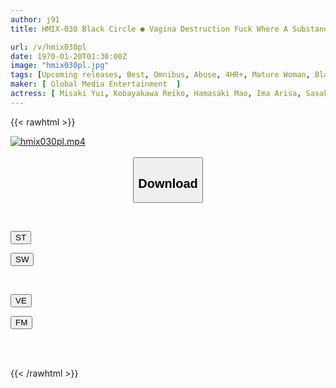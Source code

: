 ```yaml
---
author: j91
title: HMIX-030 Black Circle ● Vagina Destruction Fuck Where A Substandard Big Dick Violates A Japanese Beauty According To His Desire! ! 20 People 4 Hours

url: /v/hmix030pl
date: 1970-01-20T01:30:00Z
image: "hmix030pl.jpg"
tags: [Upcoming releases, Best, Omnibus, Abuse, 4HR+, Mature Woman, Black Actor	]
maker: [ Global Media Entertainment  ]
actress: [ Misaki Yui, Kobayakawa Reiko, Hamasaki Mao, Ima Arisa, Sasaki Remi, Narumiya Iroha, Misaki Azusa, Tadokoro Yuri, Takarada Arisa, Sumeragi Yuzu]
---
```



{{< rawhtml >}}

<div class="video" data-videoid="pending_link_2.html">
    <a href="javascript:;">
        <img src="/v/hmix030pl/hmix030pl.jpg" width="WIDTH" height="HEIGHT" alt="hmix030pl.mp4" loading="lazy">
    </a>
</div>

<script type="text/javascript" src="https://j91.asia/asset/on-demand-pend.js"></script>

<br>
  <link rel="stylesheet" href="https://j91.asia/asset/bs5.css">
  
  <center>
  <button class="btn btn-primary" type="button" data-bs-toggle="collapse" data-bs-target=".multi-collapse" aria-expanded="false" aria-controls="multiCollapseExample1 multiCollapseExample2"><h2>Download</h2></button></center>
</p>
<div class="row">
  <div class="col">
    <div class="collapse multi-collapse" id="multiCollapseExample1">
      <div class="card card-body">
	      	      <br>
<div class="buttons">  
<p><a href="https://j91.asia/pending_link_2.html" target="_blank"><button class="btn-hover color-3"><i class="fa fa-download"></i> ST</button></a></p>
<p><a href="https://j91.asia/pending_link_2.html" target="_blank"><button class="btn-hover color-2"><i class="fa fa-download"></i> SW</button></a></p></div>
    </div>
  </div>
</div>
  <div class="col">
    <div class="collapse multi-collapse" id="multiCollapseExample2">
      <div class="card card-body">
	      <br>
<div class="buttons">
<p><a href="https://j91.asia/pending_link_2.html" target="_blank"><button class="btn-hover color-9"><i class="fa fa-download"></i> VE</button></a></p>
<p><a href="https://j91.asia/pending_link_2.html" target="_blank"><button class="btn-hover color-8"><i class="fa fa-download"></i> FM</button></a></p></div>
<br><br>
      </div>
    </div>
  </div>
</div>

{{< /rawhtml >}}